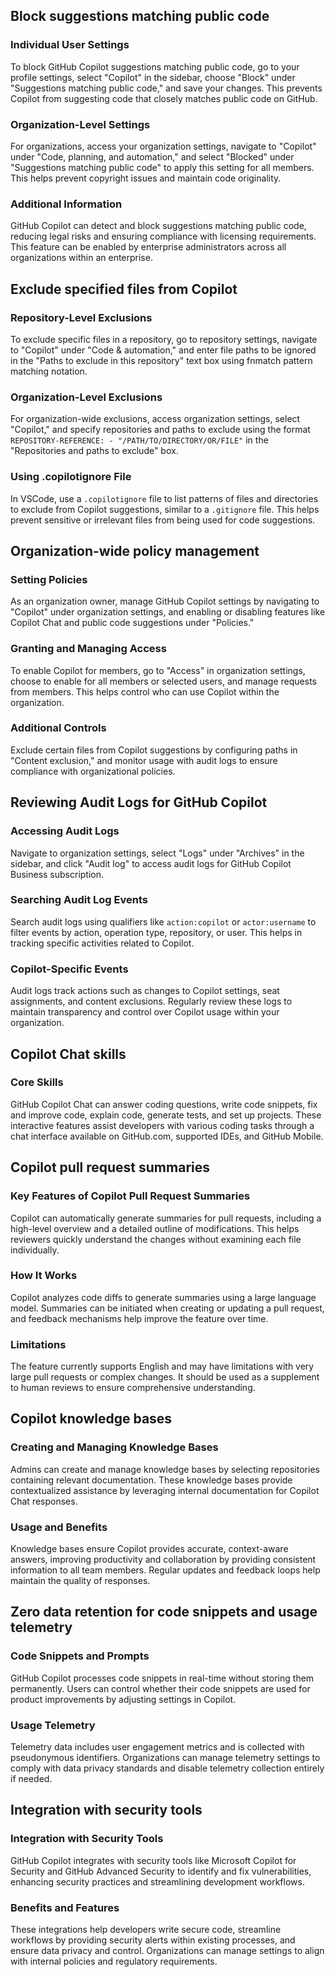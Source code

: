 ## Block suggestions matching public code

### Individual User Settings

To block GitHub Copilot suggestions matching public code, go to your profile settings, select "Copilot" in the sidebar, choose "Block" under "Suggestions matching public code," and save your changes. This prevents Copilot from suggesting code that closely matches public code on GitHub.

### Organization-Level Settings

For organizations, access your organization settings, navigate to "Copilot" under "Code, planning, and automation," and select "Blocked" under "Suggestions matching public code" to apply this setting for all members. This helps prevent copyright issues and maintain code originality.

### Additional Information

GitHub Copilot can detect and block suggestions matching public code, reducing legal risks and ensuring compliance with licensing requirements. This feature can be enabled by enterprise administrators across all organizations within an enterprise.

## Exclude specified files from Copilot

### Repository-Level Exclusions

To exclude specific files in a repository, go to repository settings, navigate to "Copilot" under "Code & automation," and enter file paths to be ignored in the "Paths to exclude in this repository" text box using fnmatch pattern matching notation.

### Organization-Level Exclusions

For organization-wide exclusions, access organization settings, select "Copilot," and specify repositories and paths to exclude using the format `REPOSITORY-REFERENCE: - "/PATH/TO/DIRECTORY/OR/FILE"` in the "Repositories and paths to exclude" box.

### Using .copilotignore File

In VSCode, use a `.copilotignore` file to list patterns of files and directories to exclude from Copilot suggestions, similar to a `.gitignore` file. This helps prevent sensitive or irrelevant files from being used for code suggestions.

## Organization-wide policy management

### Setting Policies

As an organization owner, manage GitHub Copilot settings by navigating to "Copilot" under organization settings, and enabling or disabling features like Copilot Chat and public code suggestions under "Policies."

### Granting and Managing Access

To enable Copilot for members, go to "Access" in organization settings, choose to enable for all members or selected users, and manage requests from members. This helps control who can use Copilot within the organization.

### Additional Controls

Exclude certain files from Copilot suggestions by configuring paths in "Content exclusion," and monitor usage with audit logs to ensure compliance with organizational policies.

## Reviewing Audit Logs for GitHub Copilot

### Accessing Audit Logs

Navigate to organization settings, select "Logs" under "Archives" in the sidebar, and click "Audit log" to access audit logs for GitHub Copilot Business subscription.

### Searching Audit Log Events

Search audit logs using qualifiers like `action:copilot` or `actor:username` to filter events by action, operation type, repository, or user. This helps in tracking specific activities related to Copilot.

### Copilot-Specific Events

Audit logs track actions such as changes to Copilot settings, seat assignments, and content exclusions. Regularly review these logs to maintain transparency and control over Copilot usage within your organization.

## Copilot Chat skills

### Core Skills

GitHub Copilot Chat can answer coding questions, write code snippets, fix and improve code, explain code, generate tests, and set up projects. These interactive features assist developers with various coding tasks through a chat interface available on GitHub.com, supported IDEs, and GitHub Mobile.

## Copilot pull request summaries

### Key Features of Copilot Pull Request Summaries

Copilot can automatically generate summaries for pull requests, including a high-level overview and a detailed outline of modifications. This helps reviewers quickly understand the changes without examining each file individually.

### How It Works

Copilot analyzes code diffs to generate summaries using a large language model. Summaries can be initiated when creating or updating a pull request, and feedback mechanisms help improve the feature over time.

### Limitations

The feature currently supports English and may have limitations with very large pull requests or complex changes. It should be used as a supplement to human reviews to ensure comprehensive understanding.

## Copilot knowledge bases

### Creating and Managing Knowledge Bases

Admins can create and manage knowledge bases by selecting repositories containing relevant documentation. These knowledge bases provide contextualized assistance by leveraging internal documentation for Copilot Chat responses.

### Usage and Benefits

Knowledge bases ensure Copilot provides accurate, context-aware answers, improving productivity and collaboration by providing consistent information to all team members. Regular updates and feedback loops help maintain the quality of responses.

## Zero data retention for code snippets and usage telemetry

### Code Snippets and Prompts

GitHub Copilot processes code snippets in real-time without storing them permanently. Users can control whether their code snippets are used for product improvements by adjusting settings in Copilot.

### Usage Telemetry

Telemetry data includes user engagement metrics and is collected with pseudonymous identifiers. Organizations can manage telemetry settings to comply with data privacy standards and disable telemetry collection entirely if needed.

## Integration with security tools

### Integration with Security Tools

GitHub Copilot integrates with security tools like Microsoft Copilot for Security and GitHub Advanced Security to identify and fix vulnerabilities, enhancing security practices and streamlining development workflows.

### Benefits and Features

These integrations help developers write secure code, streamline workflows by providing security alerts within existing processes, and ensure data privacy and control. Organizations can manage settings to align with internal policies and regulatory requirements.

